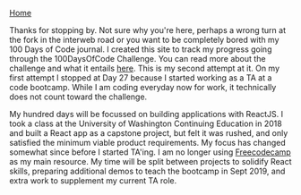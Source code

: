 [Home](https://calvincheng.dev)

Thanks for stopping by. Not sure why you're here, perhaps a wrong turn at the fork in the interweb road or you want to be completely bored with my 100 Days of Code journal. I created this site to track my progress going through the 100DaysOfCode Challenge. You can read more about the challenge and what it entails [here](https://www.100daysofcode.com/). This is my second attempt at it. On my first attempt I stopped at Day 27 because I started working as a TA at a code bootcamp. While I am coding everyday now for work, it technically does not count toward the challenge. 

My hundred days will be focussed on building applications with ReactJS. I took a class at the University of Washington Continuing Education in 2018 and built a React app as a capstone project, but felt it was rushed, and only satisfied the minimum viable product requirements. My focus has changed somewhat since before I started TA'ing. I am no longer using [Freecodecamp](http://freecodecamp.com) as my main resource. My time will be split between projects to solidify React skills, preparing additional demos to teach the bootcamp in Sept 2019, and extra work to supplement my current TA role.
